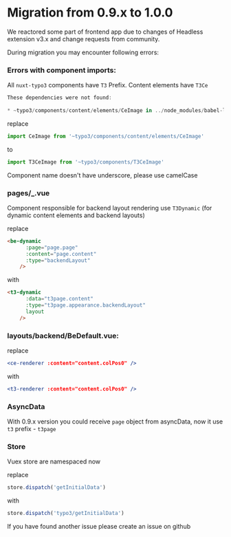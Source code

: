 # Migration from 0.9.x to 1.0.0

We reactored some part of frontend app due to changes of Headless extension v3.x and change requests from community.

During migration you may encounter following errors:
### Errors with component imports:
All `nuxt-typo3` components have `T3` Prefix. Content elements have `T3Ce`

```jsx
These dependencies were not found:                                                                                                                       friendly-errors 15:22:42
                                                                                                                                                         friendly-errors 15:22:42
* ~typo3/components/content/elements/CeImage in ../node_modules/babel-loader/lib??ref--2-0!../node_modules/vue-loader/lib??vue-loader-options!./components/Component.vue?vue&type=script&lang=js&
```

replace 

```jsx
import CeImage from '~typo3/components/content/elements/CeImage'
```

to

```jsx
import T3CeImage from '~typo3/components/T3CeImage'
```

Component name doesn't have underscore, please use camelCase 

### pages/_.vue

Component responsible for backend layout rendering use `T3Dynamic` (for dynamic content elements and backend layouts)

replace

```html
<be-dynamic
      :page="page.page"
      :content="page.content"
      :type="backendLayout"
    />
```

with

```html
<t3-dynamic
      :data="t3page.content"
      :type="t3page.appearance.backendLayout"
      layout
    />
```

### layouts/backend/BeDefault.vue:

replace

```jsx
<ce-renderer :content="content.colPos0" />
```

with

```jsx
<t3-renderer :content="content.colPos0" />
```

### AsyncData

With 0.9.x version you could receive `page` object from asyncData, now it use `t3` prefix - `t3page`


### Store

Vuex store are namespaced now 

replace
```js
store.dispatch('getInitialData')
```

with

```js
store.dispatch('typo3/getInitialData')
```

If you have found another issue please create an issue on github
